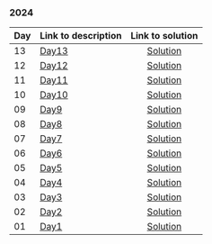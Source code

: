 ### 2024
| Day | Link to description | Link to solution
|:---|:---|:---:|
| 13 | [Day13](https://adventofcode.com/2024/day/13) | [Solution](https://github.com/T1r1osh/advent-of-code/tree/main/solutions/2024/Day13)|
| 12 | [Day12](https://adventofcode.com/2024/day/12) | [Solution](https://github.com/T1r1osh/advent-of-code/tree/main/solutions/2024/Day12)|
| 11 | [Day11](https://adventofcode.com/2024/day/11) | [Solution](https://github.com/T1r1osh/advent-of-code/tree/main/solutions/2024/Day11)|
| 10 | [Day10](https://adventofcode.com/2024/day/10) | [Solution](https://github.com/T1r1osh/advent-of-code/tree/main/solutions/2024/Day10)|
| 09 | [Day9](https://adventofcode.com/2024/day/9) | [Solution](https://github.com/T1r1osh/advent-of-code/tree/main/solutions/2024/Day09)|
| 08 | [Day8](https://adventofcode.com/2024/day/8) | [Solution](https://github.com/T1r1osh/advent-of-code/tree/main/solutions/2024/Day08)|
| 07 | [Day7](https://adventofcode.com/2024/day/7) | [Solution](https://github.com/T1r1osh/advent-of-code/tree/main/solutions/2024/Day07)|
| 06 | [Day6](https://adventofcode.com/2024/day/6) | [Solution](https://github.com/T1r1osh/advent-of-code/tree/main/solutions/2024/Day06)|
| 05 | [Day5](https://adventofcode.com/2024/day/5) | [Solution](https://github.com/T1r1osh/advent-of-code/tree/main/solutions/2024/Day05)|
| 04 | [Day4](https://adventofcode.com/2024/day/4) | [Solution](https://github.com/T1r1osh/advent-of-code/tree/main/solutions/2024/Day04)|
| 03 | [Day3](https://adventofcode.com/2024/day/3) | [Solution](https://github.com/T1r1osh/advent-of-code/tree/main/solutions/2024/Day03)|
| 02 | [Day2](https://adventofcode.com/2024/day/2) | [Solution](https://github.com/T1r1osh/advent-of-code/tree/main/solutions/2024/Day02)|
| 01 | [Day1](https://adventofcode.com/2024/day/1) | [Solution](https://github.com/T1r1osh/advent-of-code/tree/main/solutions/2024/Day01)|